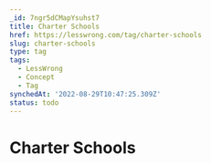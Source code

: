 ```yaml
---
_id: 7ngr5dCMapYsuhst7
title: Charter Schools
href: https://lesswrong.com/tag/charter-schools
slug: charter-schools
type: tag
tags:
  - LessWrong
  - Concept
  - Tag
synchedAt: '2022-08-29T10:47:25.309Z'
status: todo
---
```


# Charter Schools

